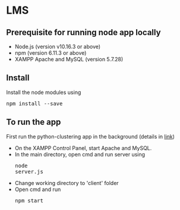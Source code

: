 # LMS

## Prerequisite for running node app locally
- Node.js (version v10.16.3 or above)
- npm (version 6.11.3 or above)
- XAMPP Apache and MySQL (version 5.7.28)

## Install
Install the node modules using <pre>npm install --save</pre>

## To run the app
First run the python-clustering app in the background (details in [link](https://github.com/jdubs9/Python-clustering))

- On the XAMPP Control Panel, start Apache and MySQL.  
- In the main directory, open cmd and run server using <pre>node server.js</pre>
- Change working directory to 'client' folder
- Open cmd and run <pre>npm start</pre>

